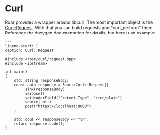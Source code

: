 # Curl

Roar provides a wrapper around libcurl.
The most important object is the <a href="/doxygen/classRoar_1_1Curl_1_1Request.html">Curl::Request</a>.
With that you can build requests and "curl_perform" them.
Reference the doxygen documentation for details, but here is an example:

```{code-block} c++
---
lineno-start: 1
caption: Curl::Request
---
#include <roar/curl/request.hpp>
#include <iostream>

int main()
{
    std::string responseBody;
    const auto response = Roar::Curl::Request{}
        .sink(responseBody)
        .verbose()
        .setHeaderField("Content-Type", "text/plain")
        .source("Hi")
        .post("https://localhost:8080")
    ;

    std::cout << responseBody << "\n";
    return response.code();
}
```
